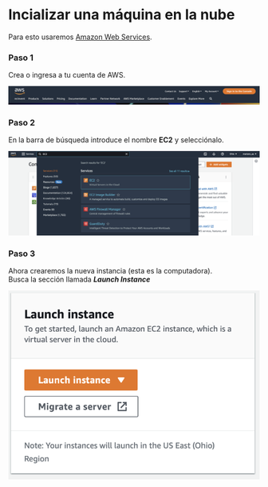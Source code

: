 # Incializar una máquina en la nube

Para esto usaremos [Amazon Web Services](https://aws.amazon.com).  

### Paso 1
Crea o ingresa a tu cuenta de AWS.

<div align='center'>
<img src='./images/aws_1.jpeg' alt='imagen de aws inicio'>
</div>

### Paso 2
En la barra de búsqueda introduce el nombre **EC2** y selecciónalo.

<div align='center'>
<img src='./images/aws_2.jpeg' alt='imagen de busqueda aws'>
</div>

### Paso 3
Ahora crearemos la nueva instancia (esta es la computadora).  
Busca la sección llamada ***Launch Instance***

<div align='center'>
<img src='./images/launch_instance.jpeg' alt='sección de creación de instancia'>
</div>
